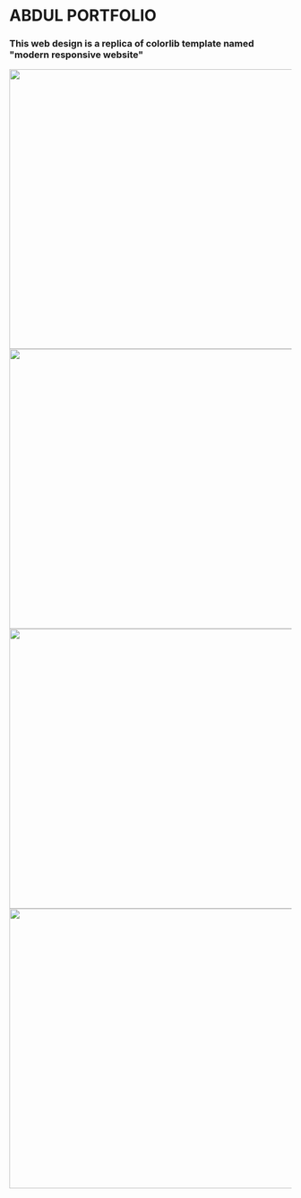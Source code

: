 # ABDUL PORTFOLIO
<h3>This web design is a replica of colorlib template named "modern responsive website"</h3>

<img src="https://raw.githubusercontent.com/appflexion/ipt_assignment_01/master/images/screenshots/Capture1.JPG" width="700px" height="500px"> 
<img src="https://raw.githubusercontent.com/appflexion/ipt_assignment_01/master/images/screenshots/Capture2.JPG" width="700px" height="500px">
<img src="https://raw.githubusercontent.com/appflexion/ipt_assignment_01/master/images/screenshots/Capture3.JPG" width="700px" height="500px">
<img src="https://raw.githubusercontent.com/appflexion/ipt_assignment_01/master/images/screenshots/Capture4.JPG" width="700px" height="500px">
